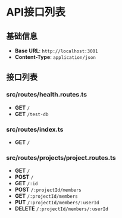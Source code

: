 # API接口列表

## 基础信息
- **Base URL**: `http://localhost:3001`
- **Content-Type**: `application/json`

## 接口列表

### src/routes/health.routes.ts

- **GET** `/`
- **GET** `/test-db`

### src/routes/index.ts

- **GET** `/`

### src/routes/projects/project.routes.ts

- **GET** `/`
- **POST** `/`
- **GET** `/:id`
- **POST** `/:projectId/members`
- **GET** `/:projectId/members`
- **PUT** `/:projectId/members/:userId`
- **DELETE** `/:projectId/members/:userId`

